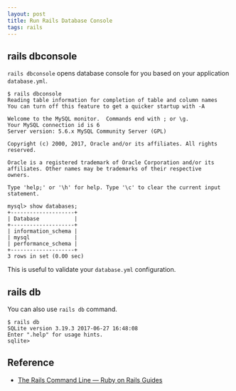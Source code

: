 ```yaml
---
layout: post
title: Run Rails Database Console
tags: rails
---
```


## rails dbconsole

`rails dbconsole` opens database console for you based on your application `database.yml`.

```console
$ rails dbconsole
Reading table information for completion of table and column names
You can turn off this feature to get a quicker startup with -A

Welcome to the MySQL monitor.  Commands end with ; or \g.
Your MySQL connection id is 6
Server version: 5.6.x MySQL Community Server (GPL)

Copyright (c) 2000, 2017, Oracle and/or its affiliates. All rights reserved.

Oracle is a registered trademark of Oracle Corporation and/or its
affiliates. Other names may be trademarks of their respective
owners.

Type 'help;' or '\h' for help. Type '\c' to clear the current input statement.

mysql> show databases;
+--------------------+
| Database           |
+--------------------+
| information_schema |
| mysql              |
| performance_schema |
+--------------------+
3 rows in set (0.00 sec)
```

This is useful to validate your `database.yml` configuration.


## rails db

You can also use `rails db` command.

```console
$ rails db
SQLite version 3.19.3 2017-06-27 16:48:08
Enter ".help" for usage hints.
sqlite>
```

## Reference

- [The Rails Command Line — Ruby on Rails Guides](http://guides.rubyonrails.org/command_line.html#rails-dbconsole)
